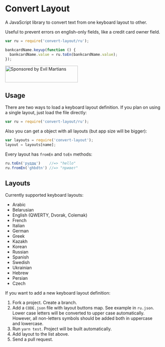 # Convert Layout

A JavaScript library to convert text from one keyboard layout to other.

Useful to prevent errors on english-only fields, like a credit card owner field.

```js
var ru = require('convert-layout/ru');

bankcardName.keyup(function () {
  bankcardName.value = ru.toEn(bankcardName.value);
});
```

<a href="https://evilmartians.com/?utm_source=convert-layout">
  <img src="https://evilmartians.com/badges/sponsored-by-evil-martians.svg"
       alt="Sponsored by Evil Martians" width="236" height="54">
</a>


## Usage

There are two ways to load a keyboard layout definition.
If you plan on using a single layout, just load the file directly:

```js
var ru = require('convert-layout/ru');
```

Also you can get a object with all layouts (but app size will be bigger):

```js
var layouts = require('convert-layout');
layout = layouts[name];
```

Every layout has `fromEn` and `toEn` methods:

```js
ru.toEn('руддщ')    //=> "hello"
ru.fromEn('ghbdtn') //=> "привет"
```


## Layouts

Currently supported keyboard layouts:

* Arabic
* Belarusian
* English (QWERTY, Dvorak, Colemak)
* French
* Italian
* German
* Greek
* Kazakh
* Korean
* Russian
* Spanish
* Swedish
* Ukrainian
* Hebrew
* Persian
* Czech

If you want to add a new keyboard layout definition:

1. Fork a project. Create a branch.
2. Add a `CODE.json` file with layout buttons map. See example in `ru.json`.
   Lower case letters will be converted to upper case automatically.
   However, all non-letters symbols should be added both
   in uppercase and lowercase.
3. Run `yarn test`. Project will be built automatically.
4. Add layout to the list above.
5. Send a pull request.
